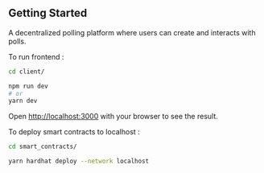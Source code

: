 ## Getting Started

A decentralized polling platform where users can create and interacts with polls.

To run frontend :

```bash
cd client/

npm run dev
# or
yarn dev
```

Open [http://localhost:3000](http://localhost:3000) with your browser to see the result.

To deploy smart contracts to localhost :

```bash
cd smart_contracts/

yarn hardhat deploy --network localhost
```
